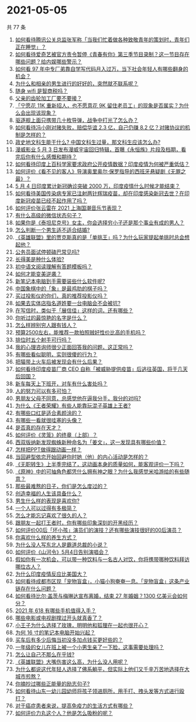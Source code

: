 # 2021-05-05

共 77 条

<!-- BEGIN -->
<!-- 最后更新时间 Wed May 05 2021 08:03:42 GMT+0800 (China Standard Time) -->

1. [如何看待腾讯公关总监张军称「当我们忙着做各种致敬青年的策划时，青年们正在睡觉」？](https://www.zhihu.com/question/457759935)
2. [如何看待爱奇艺被官方责令暂停《青春有你》第三季节目录制？这一节目存在哪些问题？给内娱哪些警示？](https://www.zhihu.com/question/457851906)
3. [如何看 97
   年中专厂弟靠自学写代码月入过万，当下社会年轻人有哪些翻身的机会？](https://www.zhihu.com/question/457749433)
4. [为什么和相亲的男生进行的好好的，突然就不联系呢？](https://www.zhihu.com/question/455019918)
5. [随身 wifi 是智商税吗？](https://www.zhihu.com/question/446103006)
6. [父亲的齿轮加工厂要不要接？](https://www.zhihu.com/question/450893153)
7. [「宁愿花 11K 重新招人，也不愿意花 9K
   留住老员工」的现象是否属实？为什么会出现该现象？](https://www.zhihu.com/question/63878469)
8. [驱逐舰上面只携带几十枚导弹，战争中打光了怎么办？](https://www.zhihu.com/question/39027069)
9. [如何看待冯小刚对赌失败，赔偿华谊 2.3 亿，自己仍赚 8.2
   亿？对赌协议的机制是怎样的？](https://www.zhihu.com/question/457531244)
10. [政史地文科生能干什么? 中国文科生过量，那文科生应该怎么办?](https://www.zhihu.com/question/455156955)
11. [漫威影业 5 月 3
    日发布漫威宇宙回归特辑，首曝《永恒族》片段及档期，看完后你有什么感慨和期待？](https://www.zhihu.com/question/457703332)
12. [如何看待印度上百科学家要求政府公开疫情数据？印度疫情为何被严重低估？](https://www.zhihu.com/question/457757785)
13. [如何评价《看不见的客人》导演奥里奥尔·保罗指导的西班牙悬疑剧《无罪之最》？](https://www.zhihu.com/question/453388234)
14. [5 月 4 日印度累计新冠确诊突破 2000
    万，印度疫情什么时候才能结束？](https://www.zhihu.com/question/457761447)
15. [如何看待美国传染病专家已注射两针辉瑞疫苗，却在印度感染新冠去世？在印度新冠疫苗已经不起作用了吗？](https://www.zhihu.com/question/457803433)
16. [如何评价张云雷在 2021 上海国潮音乐节表现？](https://www.zhihu.com/question/457677090)
17. [有什么高级的微信状态句子？](https://www.zhihu.com/question/440750252)
18. [如果你是《泰坦尼克号》女主，你会选择穷小子还是那个事业有成的男人？](https://www.zhihu.com/question/404721566)
19. [怎么判断一个男生适不适合结婚?](https://www.zhihu.com/question/374079870)
20. [《英雄联盟》里的贾克斯真的是「单挑王」吗？为什么玩家提起单挑时总会想起他？](https://www.zhihu.com/question/457010220)
21. [公务员面试停顿磕巴常见吗?](https://www.zhihu.com/question/448057643)
22. [长得美是种什么体验?](https://www.zhihu.com/question/449683760)
23. [初中语文阅读理解有答题模板吗？](https://www.zhihu.com/question/330750610)
24. [如何才能变美逆袭？](https://www.zhihu.com/question/52287991)
25. [新笔记本电脑到手需要装些什么软件呢?](https://www.zhihu.com/question/369118255)
26. [中国象棋中的「象」是最鸡肋的棋子吗？](https://www.zhihu.com/question/39282356)
27. [买过投影仪的你们，真的推荐投影仪吗？](https://www.zhihu.com/question/437319206)
28. [如果去实体店指名道姓要一台电脑会不会被坑?](https://www.zhihu.com/question/449490091)
29. [在写信时，类似于「展信佳」这样的词，还有哪些？](https://www.zhihu.com/question/27590044)
30. [你听过的最惊艳的名字是什么？](https://www.zhihu.com/question/265694919)
31. [怎么样辨别穷人跟有钱人？](https://www.zhihu.com/question/349437220)
32. [预算2500左右，能推荐一款拍照贼好性价比高的手机吗？](https://www.zhihu.com/question/452624562)
33. [排位时五个射手可行吗？](https://www.zhihu.com/question/457347115)
34. [我的心理咨询师很少正面回答我的问题，这正常吗？](https://www.zhihu.com/question/457615630)
35. [有哪些看似聪明，实则很傻的行为？](https://www.zhihu.com/question/60864080)
36. [把猫带上火车后被发现会有什么后果？](https://www.zhihu.com/question/265531373)
37. [如何看待印度疫苗厂商 CEO
    自称「被威胁提供疫苗」后逃往英国，将于几天后回国？](https://www.zhihu.com/question/457628956)
38. [新车每天上下班开，对车有什么害处吗？](https://www.zhihu.com/question/453386492)
39. [人的努力可以有多可怕？](https://www.zhihu.com/question/267094863)
40. [男朋友父母不同意，总感觉他在逼我分手，我分的对吗?](https://www.zhihu.com/question/455441259)
41. [为什么《王者荣耀》有些人能靠玩混子英雄上王者?](https://www.zhihu.com/question/328458184)
42. [有哪些口红是适合素颜涂的？](https://www.zhihu.com/question/321097156)
43. [有哪些一看就很哇塞的头像？](https://www.zhihu.com/question/445718825)
44. [是否真的存在天才？](https://www.zhihu.com/question/34054445)
45. [如何评价《灵笼》的终章（上部）？](https://www.zhihu.com/question/457072944)
46. [西双版纳新发现蜘蛛新种命名为「姜文」，这一发现具有哪些价值？](https://www.zhihu.com/question/457371552)
47. [怎样把PPT做得跟动画一样？](https://www.zhihu.com/question/21539458)
48. [当回避型依恋开始回避你时她（他）的内心活动是怎样的？](https://www.zhihu.com/question/337217828)
49. [《无职转生》上半季完结了，这动画本身的质量如何，能客观评价一下吗？](https://www.zhihu.com/question/450611651)
50. [《原神》中的可抽角色都凭什么拥有神之眼？为什么我感觉米哈游给的有些随意？](https://www.zhihu.com/question/457648061)
51. [那些最难熬的日子，你们是怎么度过的？](https://www.zhihu.com/question/452944848)
52. [创造幸福的人生该具备什么？](https://www.zhihu.com/question/322796494)
53. [男生什么样的表现是喜欢你?](https://www.zhihu.com/question/430805859)
54. [一个人可以过得有多极简？](https://www.zhihu.com/question/265827355)
55. [怎么才能忘记喜欢了很久的人？](https://www.zhihu.com/question/456682944)
56. [跟朋友一起打王者时，你有哪些印象深刻的开黑经历？](https://www.zhihu.com/question/457741813)
57. [如何评价00后「坏小孩」演员们的演技？还有哪些演技很好的00后演员？](https://www.zhihu.com/question/457684810)
58. [你喜欢什么样的养生方式？](https://www.zhihu.com/question/456345968)
59. [为什么没人写东北人是霸道总裁的小说？](https://www.zhihu.com/question/337970710)
60. [如何评价《山河令》5月4日告别演唱会？](https://www.zhihu.com/question/457830518)
61. [假如你有一次机会，可以带一种饮料与一名古人对饮，你将携带哪种饮料拜访哪位古人？](https://www.zhihu.com/question/457665322)
62. [为什么印度疫情反应比美国大？](https://www.zhihu.com/question/456804640)
63. [如何看待成都市区现「宠物盲盒」，小猫小狗奄奄一息。「宠物盲盒」这条产业链存在什么问题？](https://www.zhihu.com/question/457745277)
64. [如何看待比尔·盖茨与梅琳达宣布离婚，结束 27 年婚姻？1300
    亿美元会如何分？](https://www.zhihu.com/question/457737040)
65. [2021 年 618 有哪些手机值得入手？](https://www.zhihu.com/question/457255298)
66. [哪些电影或电视剧撑过开头就真香了？](https://www.zhihu.com/question/449504220)
67. [小王子为什么选择了玫瑰，明明他和狐狸在一起也很开心？](https://www.zhihu.com/question/353104840)
68. [为何 16 寸的笔记本电脑开始兴起？](https://www.zhihu.com/question/456973925)
69. [买车后有多少后悔当初没多加点钱买更好些的？](https://www.zhihu.com/question/455327014)
70. [一年级的女儿在班上被一个小男生亲了一下脸，这事需要处理吗？](https://www.zhihu.com/question/449615832)
71. [怎么让自己不那么在乎钱?](https://www.zhihu.com/question/453040828)
72. [《英雄联盟》大嘴伤害这么高，为什么没人用呢？](https://www.zhihu.com/question/457142246)
73. [为什么都说这代年轻人选择了佛系躺平，但实际上他们又千辛万苦地选择在大城市煎熬？](https://www.zhihu.com/question/457670118)
74. [你摘抄过哪些正能量的励志句子?](https://www.zhihu.com/question/449320979)
75. [如何看待山东一幼儿园幼师将孩子领进厕所，用手打、拽头发等方式进行殴打？](https://www.zhihu.com/question/457486021)
76. [对于癌症患者来说，提高免疫力的生活方式有哪些？](https://www.zhihu.com/question/447041986)
77. [如何评价力丸这个人？他是怎么吸粉的呢？](https://www.zhihu.com/question/457715074)

<!-- END -->
